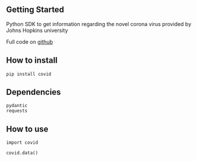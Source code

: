 ## Getting Started

Python SDK to get information regarding the novel corona virus provided by Johns Hopkins university

Full code on [github](https://github.com/ahmednafies/covid)

## How to install

    pip install covid

## Dependencies

    pydantic
    requests

## How to use

    import covid

    covid.data()

